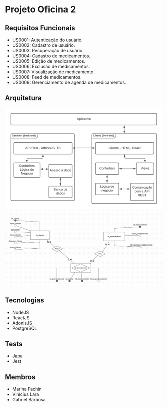 # Projeto Oficina 2

## Requisitos Funcionais
* US0001: Autenticação do usuário.
* US0002: Cadastro de usuário.
* US0003: Recuperação de usuário.
* US0004: Cadastro de medicamentos.
* US0005: Edição de medicamentos.
* US0006: Exclusão de medicamentos.
* US0007: Visualização de medicamento.
* US0008: Feed de medicamentos.
* US0009: Gerenciamento de agenda de medicamentos.

## Arquitetura
![Image](documentation/arquitetura.png)
![Image](documentation/mer.jpg)

## Tecnologias
* NodeJS
* ReactJS
* AdonisJS
* PostgreSQL

## Tests
* Japa
* Jest

## Membros
* Marina Fachin
* Vinícius Lara
* Gabriel Barbosa

